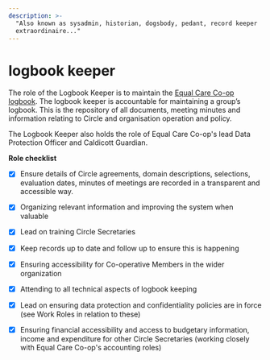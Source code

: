 ```yaml
---
description: >-
  "Also known as sysadmin, historian, dogsbody, pedant, record keeper
  extraordinaire..."
---
```


# logbook keeper

The role of the Logbook Keeper is to maintain the [Equal Care Co-op logbook](https://www.circles.equalcare.coop). The logbook keeper is accountable for maintaining a group’s logbook. This is the repository of all documents, meeting minutes and information relating to Circle and organisation operation and policy.

The Logbook Keeper also holds the role of Equal Care Co-op's lead Data Protection Officer and Caldicott Guardian.

**Role checklist**

* [x] Ensure details of Circle agreements, domain descriptions, selections, evaluation dates, minutes of meetings are recorded in a transparent and accessible way. 
* [x] Organizing relevant information and improving the system when valuable 
* [x] Lead on training Circle Secretaries
* [x] Keep records up to date and follow up to ensure this is happening
* [x] Ensuring accessibility for Co-operative Members in the wider organization
* [x] Attending to all technical aspects of logbook keeping
* [x] Lead on ensuring data protection and confidentiality policies are in force \(see Work Roles in relation to these\)
* [x] Ensuring financial accessibility and access to budgetary information, income and expenditure for other Circle Secretaries \(working closely with Equal Care Co-op's accounting roles\)



